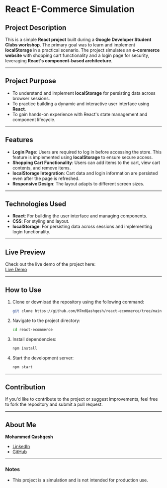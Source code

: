 # React E-Commerce Simulation

## Project Description  
This is a simple **React project** built during a **Google Developer Student Clubs workshop**. The primary goal was to learn and implement **localStorage** in a practical scenario. The project simulates an **e-commerce website** with shopping cart functionality and a login page for security, leveraging **React's component-based architecture**.

---

## Project Purpose  
- To understand and implement **localStorage** for persisting data across browser sessions.  
- To practice building a dynamic and interactive user interface using **React**.  
- To gain hands-on experience with React's state management and component lifecycle.

---

## Features  
- **Login Page**: Users are required to log in before accessing the store. This feature is implemented using **localStorage** to ensure secure access.
- **Shopping Cart Functionality**: Users can add items to the cart, view cart contents, and remove items.  
- **localStorage Integration**: Cart data and login information are persisted even after the page is refreshed.  
- **Responsive Design**: The layout adapts to different screen sizes.

---

## Technologies Used  
- **React**: For building the user interface and managing components.  
- **CSS**: For styling and layout.  
- **localStorage**: For persisting data across sessions and implementing login functionality.

---

## Live Preview  
Check out the live demo of the project here:  
[Live Demo](https://react-ecommerce-pied-five.vercel.app/login)

---

## How to Use  
1. Clone or download the repository using the following command:  
   ```bash  
   git clone https://github.com/M7mdQashqesh/react-ecommerce/tree/main
   ```  
2. Navigate to the project directory:  
   ```bash  
   cd react-ecommerce
   ```  
3. Install dependencies:  
   ```bash  
   npm install  
   ```  
4. Start the development server:  
   ```bash  
   npm start  

---  

## Contribution  
If you'd like to contribute to the project or suggest improvements, feel free to fork the repository and submit a pull request.  

---  

## About Me  
**Mohammed Qashqesh**  
- [LinkedIn](https://www.linkedin.com/in/mohammed-qashqesh/)  
- [GitHub](https://github.com/M7mdQashqesh)  

---  

### Notes  
- This project is a simulation and is not intended for production use.
